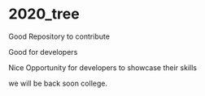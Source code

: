 # 2020_tree

Good Repository to contribute


Good for developers

Nice Opportunity for developers to showcase their skills

we will be back soon college.

